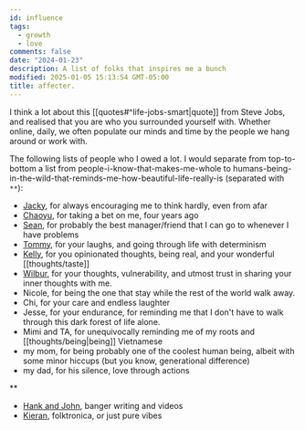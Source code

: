 ```yaml
---
id: influence
tags:
  - growth
  - love
comments: false
date: "2024-01-23"
description: A list of folks that inspires me a bunch
modified: 2025-01-05 15:13:54 GMT-05:00
title: affecter.
---
```


I think a lot about this [[quotes#^life-jobs-smart|quote]] from Steve Jobs, and realised that you are who you surrounded yourself with.
Whether online, daily, we often populate our minds and time by the people we hang around or work with.

The following lists of people who I owed a lot. I would separate from top-to-bottom a list from people-i-know-that-makes-me-whole to humans-being-in-the-wild-that-reminds-me-how-beautiful-life-really-is (separated with `**`):

- [Jacky](https://jzhao.xyz/), for always encouraging me to think hardly, even from afar
- [Chaoyu](https://twitter.com/chaoyu_), for taking a bet on me, four years ago
- [Sean](https://www.linkedin.com/in/ssheng/), for probably the best manager/friend that I can go to whenever I have problems
- [Tommy](https://tommytrinh.me/), for your laughs, and going through life with determinism
- [Kelly](https://www.kellychong.ca/), for you opinionated thoughts, being real, and your wonderful [[thoughts/taste]]
- [Wilbur](https://www.wilburzhang.com/), for your thoughts, vulnerability, and utmost trust in sharing your inner thoughts with me.
- Nicole, for being the one that stay while the rest of the world walk away.
- Chi, for your care and endless laughter
- Jesse, for your endurance, for reminding me that I don't have to walk through this dark forest of life alone.
- Mimi and TA, for unequivocally reminding me of my roots and [[thoughts/being|being]] Vietnamese
- my mom, for being probably one of the coolest human being, albeit with some minor hiccups (but you know, generational difference)
- my dad, for his silence, love through actions

\*\*

- [Hank and John](https://www.youtube.com/@vlogbrothers), banger writing and videos
- [Kieran](https://www.fourtet.net/), folktronica, or just pure vibes
